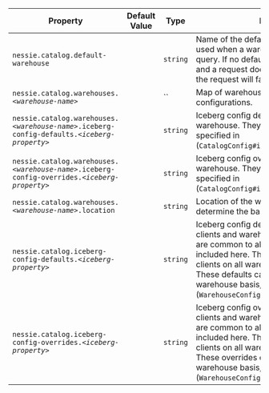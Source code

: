 | Property | Default Value | Type | Description |
|----------|---------------|------|-------------|
| `nessie.catalog.default-warehouse` |  | `string` | Name of the default warehouse. This one is used when a warehouse is not specified in a query.  If no default warehouse is configured and a request does not specify a warehouse, the request  will fail.  |
| `nessie.catalog.warehouses.`_`<warehouse-name>`_ |  | `` | Map of warehouse names to warehouse configurations.  |
| `nessie.catalog.warehouses.`_`<warehouse-name>`_`.iceberg-config-defaults.`_`<iceberg-property>`_ |  | `string` | Iceberg config defaults specific to this warehouse. They override any defaults specified in  (`CatalogConfig#icebergConfigDefaults()`). |
| `nessie.catalog.warehouses.`_`<warehouse-name>`_`.iceberg-config-overrides.`_`<iceberg-property>`_ |  | `string` | Iceberg config overrides specific to this warehouse. They override any overrides specified in  (`CatalogConfig#icebergConfigOverrides()`). |
| `nessie.catalog.warehouses.`_`<warehouse-name>`_`.location` |  | `string` | Location of the warehouse. Used to determine the base location of a table. |
| `nessie.catalog.iceberg-config-defaults.`_`<iceberg-property>`_ |  | `string` | Iceberg config defaults applicable to all clients and warehouses. Any properties that are  common to all iceberg clients should be included here. They will be passed to all clients on  all warehouses as config defaults. These defaults can be overridden on a per-warehouse basis,  see (`WarehouseConfig#icebergConfigDefaults()`). |
| `nessie.catalog.iceberg-config-overrides.`_`<iceberg-property>`_ |  | `string` | Iceberg config overrides applicable to all clients and warehouses. Any properties that are  common to all iceberg clients should be included here. They will be passed to all clients on  all warehouses as config overrides. These overrides can be overridden on a per-warehouse basis,  see (`WarehouseConfig#icebergConfigOverrides()`). |
